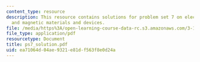 ```yaml
---
content_type: resource
description: This resource contains solutions for problem set 7 on electrical, optical
  and magnetic materials and devices.
file: /media/https%3A/open-learning-course-data-rc.s3.amazonaws.com/3-15-electrical-optical-magnetic-materials-and-devices-fall-2006/ea71064d04ae9321e81df563f8e0d24a_ps7_solution.pdf
file_type: application/pdf
resourcetype: Document
title: ps7_solution.pdf
uid: ea71064d-04ae-9321-e81d-f563f8e0d24a
---
```

